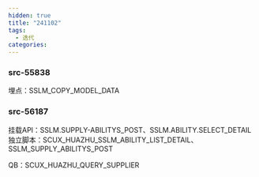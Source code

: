 ```yaml
---
hidden: true
title: "241102"
tags:
  - 迭代
categories:
---
```

### src-55838

埋点：SSLM_COPY_MODEL_DATA

### src-56187

挂载API：SSLM.SUPPLY-ABILITYS_POST、SSLM.ABILITY.SELECT_DETAIL
独立脚本：SCUX_HUAZHU_SSLM_ABILITY_LIST_DETAIL、SSLM_SUPPLY_ABILITYS_POST

QB：SCUX_HUAZHU_QUERY_SUPPLIER

### 

### 

### 

### 

### 

### 

### 

### 

### 

### 

### 

### 